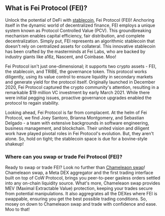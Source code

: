 <h2>What is Fei Protocol (FEI)?</h2>
<p>Unlock the potential of DeFi with <a href="https://en.wikipedia.org/wiki/Stablecoin" target="_blank" rel="nofollow noreferrer noopener">stablecoin</a>, Fei Protocol (FEI)! Anchoring itself in the dynamic world of decentralized finance, FEI employs a unique system known as Protocol Controlled Value (PCV). This groundbreaking mechanism enables capital efficiency, fair distribution, and complete decentralization. Simply put, FEI represents an algorithmic stablecoin that doesn't rely on centralized assets for collateral. This innovative stablecoin has been crafted by the masterminds at Fei Labs, who are backed by industry giants like a16z, Nascent, and Coinbase. Moo!</p>

<p>Fei Protocol isn't just one-dimensional; it supports two crypto assets - FEI, the stablecoin, and TRIBE, the governance token. This protocol works diligently, using its value control to ensure liquidity in secondary markets and generate yield for the protocol itself. Originally launched in December 2020, Fei Protocol captured the crypto community's attention, resulting in a remarkable $19 million VC investment by early March 2021. While there were initial pegging issues, proactive governance upgrades enabled the protocol to regain stability.</p>

<p>Looking ahead, Fei Protocol is far from complacent. At the helm of Fei Protocol, we find Joey Santoro, Brianna Montgomery, and Sebastian Delgado - a team with extensive backgrounds in software engineering, business management, and blockchain. Their united vision and diligent work have played pivotal roles in Fei Protocol's evolution. But, they aren't alone. So, hold on tight; the stablecoin space is due for a bovine-style shakeup!</p>

<h3>Where can you swap or trade Fei Protocol (FEI)?</h3>
<p>Ready to swap or trade FEI? Look no further than <a href="https://swap.cow.fi/" target="_blank" rel="noopener">Chameleaon swap</a>! Chameleaon swap, a Meta DEX aggregator and the first trading interface built on top of CoW Protocol, brings you peer-to-peer gasless orders settled into any on-chain liquidity source. What's more, Chameleaon swap provides MEV (Maximal Extractable Value) protection, keeping your trades secure from potential manipulations. It also aggregrates all the DEXes where FEI is swappable, ensuring you get the best possible trading conditions. So, mosey on down to Chameleaon swap and trade with confidence and ease. Moo to that!</p>
